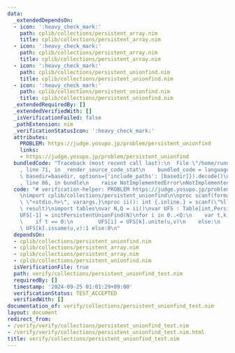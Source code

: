 ```yaml
---
data:
  _extendedDependsOn:
  - icon: ':heavy_check_mark:'
    path: cplib/collections/persistent_array.nim
    title: cplib/collections/persistent_array.nim
  - icon: ':heavy_check_mark:'
    path: cplib/collections/persistent_array.nim
    title: cplib/collections/persistent_array.nim
  - icon: ':heavy_check_mark:'
    path: cplib/collections/persistent_unionfind.nim
    title: cplib/collections/persistent_unionfind.nim
  - icon: ':heavy_check_mark:'
    path: cplib/collections/persistent_unionfind.nim
    title: cplib/collections/persistent_unionfind.nim
  _extendedRequiredBy: []
  _extendedVerifiedWith: []
  _isVerificationFailed: false
  _pathExtension: nim
  _verificationStatusIcon: ':heavy_check_mark:'
  attributes:
    PROBLEM: https://judge.yosupo.jp/problem/persistent_unionfind
    links:
    - https://judge.yosupo.jp/problem/persistent_unionfind
  bundledCode: "Traceback (most recent call last):\n  File \"/home/runner/.local/lib/python3.10/site-packages/onlinejudge_verify/documentation/build.py\"\
    , line 71, in _render_source_code_stat\n    bundled_code = language.bundle(stat.path,\
    \ basedir=basedir, options={'include_paths': [basedir]}).decode()\n  File \"/home/runner/.local/lib/python3.10/site-packages/onlinejudge_verify/languages/nim.py\"\
    , line 86, in bundle\n    raise NotImplementedError\nNotImplementedError\n"
  code: "# verification-helper: PROBLEM https://judge.yosupo.jp/problem/persistent_unionfind\n\
    \nimport cplib/collections/persistent_unionfind\n\nproc scanf(formatstr: cstring){.header:\
    \ \"<stdio.h>\", varargs.}\nproc ii(): int {.inline.} = scanf(\"%lld\\n\", addr\
    \ result)\nimport tables\nvar N,Q = ii()\nvar UFS : Table[int,PersistentUnionFind]\n\
    UFS[-1] = initPersistentUnionFind(N)\nfor i in 0..<Q:\n    var t,k,u,v = ii()\n\
    \    if t == 0:\n        UFS[i] = UFS[k].unite(u,v)\n    else:\n        echo if\
    \ UFS[k].issame(u,v):1 else:0\n"
  dependsOn:
  - cplib/collections/persistent_unionfind.nim
  - cplib/collections/persistent_array.nim
  - cplib/collections/persistent_array.nim
  - cplib/collections/persistent_unionfind.nim
  isVerificationFile: true
  path: verify/collections/persistent_unionfind_test.nim
  requiredBy: []
  timestamp: '2024-09-25 01:01:29+09:00'
  verificationStatus: TEST_ACCEPTED
  verifiedWith: []
documentation_of: verify/collections/persistent_unionfind_test.nim
layout: document
redirect_from:
- /verify/verify/collections/persistent_unionfind_test.nim
- /verify/verify/collections/persistent_unionfind_test.nim.html
title: verify/collections/persistent_unionfind_test.nim
---
```

